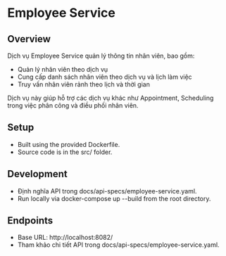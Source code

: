 # Employee Service

## Overview
Dịch vụ Employee Service quản lý thông tin nhân viên, bao gồm:
- Quản lý nhân viên theo dịch vụ
- Cung cấp danh sách nhân viên theo dịch vụ và lịch làm việc
- Truy vấn nhân viên rảnh theo lịch và thời gian

Dịch vụ này giúp hỗ trợ các dịch vụ khác như Appointment, Scheduling trong việc phân công và điều phối nhân viên.

## Setup
- Built using the provided Dockerfile.
- Source code is in the src/ folder.

## Development
- Định nghĩa API trong docs/api-specs/employee-service.yaml.
- Run locally via docker-compose up --build from the root directory.

## Endpoints
- Base URL: http://localhost:8082/
- Tham khảo chi tiết API trong docs/api-specs/employee-service.yaml.